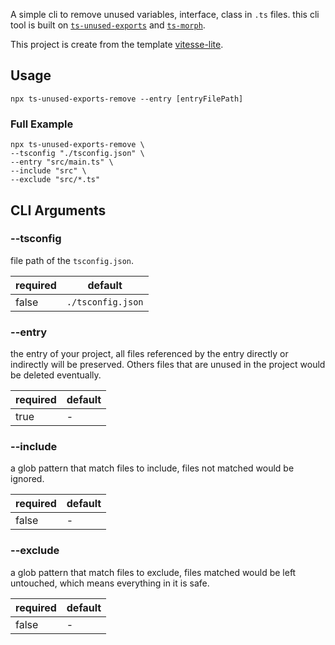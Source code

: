 A simple cli to remove unused variables, interface, class in `.ts` files. this cli tool is built on [`ts-unused-exports`](https://github.com/pzavolinsky/ts-unused-exports) and [`ts-morph`](https://github.com/dsherret/ts-morph).

This project is create from the template [vitesse-lite](https://github.com/antfu-collective/vitesse-lite).

## Usage

```
npx ts-unused-exports-remove --entry [entryFilePath]
```

### Full Example

```
npx ts-unused-exports-remove \
--tsconfig "./tsconfig.json" \
--entry "src/main.ts" \
--include "src" \
--exclude "src/*.ts"
```

## CLI Arguments

### --tsconfig

file path of the `tsconfig.json`.

| required | default           |
| -------- | ----------------- |
| false    | `./tsconfig.json` |

### --entry

the entry of your project, all files referenced by the entry directly or indirectly will be preserved. Others files that are unused in the project would be deleted eventually.

| required | default |
| -------- | ------- |
| true     | -       |

### --include

a glob pattern that match files to include, files not matched would be ignored.

| required | default |
| -------- | ------- |
| false    | -       |

### --exclude

a glob pattern that match files to exclude, files matched would be left untouched, which means everything in it is safe.

| required | default |
| -------- | ------- |
| false    | -       |
